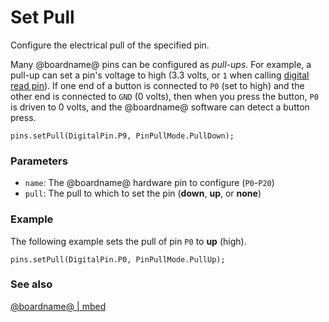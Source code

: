 # Set Pull

Configure the electrical pull of the specified pin.

Many @boardname@ pins can be configured as _pull-ups_.  For example, a
pull-up can set a pin's voltage to high (3.3 volts, or `1` when
calling [digital read pin](/reference/pins/digital-read-pin)).  If one
end of a button is connected to ``P0`` (set to high) and the other end
is connected to ``GND`` (0 volts), then when you press the button,
``P0`` is driven to 0 volts, and the @boardname@ software can detect a
button press.

```sig
pins.setPull(DigitalPin.P9, PinPullMode.PullDown);
```

### Parameters

* ``name``: The @boardname@ hardware pin to configure (``P0``-``P20``)
* ``pull``: The pull to which to set the pin (**down**, **up**, or **none**)

### Example

The following example sets the pull of pin ``P0`` to **up** (high).

```blocks
pins.setPull(DigitalPin.P0, PinPullMode.PullUp);
```

### See also

[@boardname@ | mbed](https://developer.mbed.org/platforms/Microbit/)
